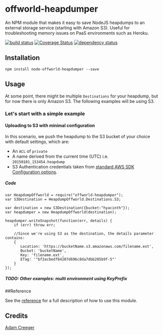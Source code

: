 # offworld-heapdumper

An NPM module that makes it easy to save NodeJS heapdumps to an external storage service (starting with Amazon S3).
Useful for troubleshooting memory issues on PaaS environments such as Heroku.

[![build status](https://secure.travis-ci.org/Factr/node-offworld-heapdumper.svg)](http://travis-ci.org/Factr/node-offworld-heapdumper)
[![Coverage Status](https://coveralls.io/repos/Factr/node-offworld-heapdumper/badge.svg)](https://coveralls.io/r/Factr/node-offworld-heapdumper)
[![dependency status](https://david-dm.org/Factr/node-offworld-heapdumper.svg)](https://david-dm.org/Factr/node-offworld-heapdumper)

## Installation

```
npm install node-offworld-heapdumper --save
```

## Usage

At some point, there might be multiple `Destinations` for your heapdump, but for now there is only Amazon S3. The
following examples will be using S3.

### Let's start with a simple example

#### Uploading to S3 with minimal configuration

In this scenario, we push the heapdump to the S3 bucket of your choice with default settings, which are:

* An `ACL` of `private`
* A name derived from the current time (UTC) i.e. `20150101_153454.heapdump`
* S3 Authentication credentials taken from [standard AWS SDK Configuration options](http://docs.aws.amazon.com/AWSJavaScriptSDK/guide/node-configuring.html).

##### Code
    var HeapdumpOffworld = require("offworld-heapdumper");
    var S3Destination = HeapdumpOffworld.Destinations.S3;

    var destination = new S3Destination({bucket:"hyacinth"});
    var heapdumper = new HeapdumpOffworld(destination);

    heapdumper.writeSnapshot(function(err, details) {
        if (err) throw err;

        //Since we're using S3 as the destination, the details parameter contains:
        {
           Location: 'https://bucketName.s3.amazonaws.com/filename.ext',
           Bucket: 'bucketName',
           Key: 'filename.ext',
           ETag: '"bf2acbedf84207d696c8da7dbb205b9f-5"'
        }
    });

##### TODO: Other examples: multi environment using KeyPrefix

##Reference

See the [reference](reference.md) for a full description of how to use this module.

## Credits
[Adam Creeger](https://github.com/acreeger/)
